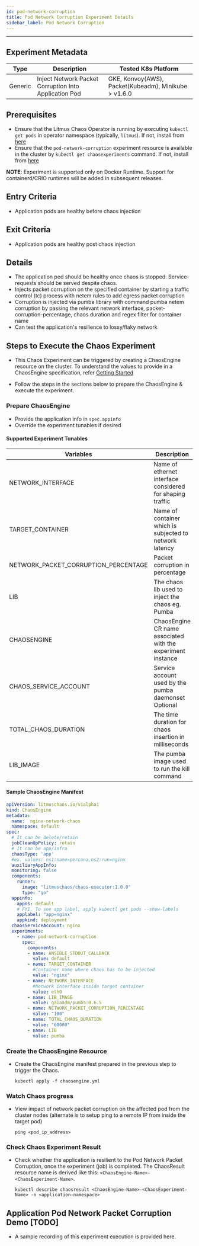 ```yaml
---
id: pod-network-corruption
title: Pod Network Corruption Experiment Details
sidebar_label: Pod Network Corruption
---
```

------

## Experiment Metadata

| Type      | Description              | Tested K8s Platform                                               |
| ----------| ------------------------ | ------------------------------------------------------------------|
| Generic   | Inject Network Packet Corruption Into Application Pod | GKE, Konvoy(AWS), Packet(Kubeadm), Minikube > v1.6.0 |

## Prerequisites
- Ensure that the Litmus Chaos Operator is running by executing `kubectl get pods` in operator namespace (typically, `litmus`). If not, install from [here](https://raw.githubusercontent.com/litmuschaos/pages/master/docs/litmus-operator-latest.yaml)
- Ensure that the `pod-network-corruption` experiment resource is available in the cluster by `kubectl get chaosexperiments` command. If not, install from [here](https://hub.litmuschaos.io/charts/generic/experiments/pod-network-corruption)

<div class="danger">
    <strong>NOTE</strong>: 
        Experiment is supported only on Docker Runtime. Support for containerd/CRIO runtimes will be added in subsequent releases.
</div>

## Entry Criteria

- Application pods are healthy before chaos injection

## Exit Criteria

- Application pods are healthy post chaos injection

## Details

- The application pod should be healthy once chaos is stopped. Service-requests should be         served despite chaos.
- Injects packet corruption on the specified container by starting a traffic control (tc) process with netem rules to add egress packet corruption
- Corruption is injected via pumba library with command pumba netem corruption by passing the relevant network interface, packet-corruption-percentage, chaos duration and regex filter for container name
- Can test the application's resilience to lossy/flaky network

## Steps to Execute the Chaos Experiment

- This Chaos Experiment can be triggered by creating a ChaosEngine resource on the cluster. To understand the values to provide in a ChaosEngine specification, refer [Getting Started](getstarted.md/#prepare-chaosengine)

- Follow the steps in the sections below to prepare the ChaosEngine & execute the experiment.

### Prepare ChaosEngine

- Provide the application info in `spec.appinfo`
- Override the experiment tunables if desired

#### Supported Experiment Tunables

| Variables             | Description                                                  | Type      | Notes                                                      |
| ----------------------| ------------------------------------------------------------ |-----------|------------------------------------------------------------|
| NETWORK_INTERFACE     | Name of ethernet interface considered for shaping traffic                                | Mandatory  |   |
| TARGET_CONTAINER     | Name of container which is subjected to network latency       | Mandatory  |   |
| NETWORK_PACKET_CORRUPTION_PERCENTAGE       | Packet corruption in percentage                           | Mandatory | Default (100)
| LIB                   | The chaos lib used to inject the chaos eg. Pumba             | Optional  |  |
| CHAOSENGINE     | ChaosEngine CR name associated with the experiment instance      | Optional  |   |
| CHAOS_SERVICE_ACCOUNT     | Service account used by the pumba daemonset Optional      | Optional  |   |
| TOTAL_CHAOS_DURATION  | The time duration for chaos insertion in milliseconds  | Optional| Default (60000ms)|
| LIB_IMAGE     | The pumba image used to run the kill command                                | Optional  | Default to gaiaadm/pumba:0.6.5 |

#### Sample ChaosEngine Manifest

```yaml
apiVersion: litmuschaos.io/v1alpha1
kind: ChaosEngine
metadata:
  name:  nginx-network-chaos
  namespace: default
spec:
  # It can be delete/retain
  jobCleanUpPolicy: retain
  # It can be app/infra
  chaosType: 'app' 
  #ex. values: ns1:name=percona,ns2:run=nginx 
  auxiliaryAppInfo: 
  monitoring: false
  components:
    runner:
      image: "litmuschaos/chaos-executor:1.0.0"
      type: "go"
  appinfo: 
    appns: default
    # FYI, To see app label, apply kubectl get pods --show-labels
    applabel: "app=nginx"
    appkind: deployment
  chaosServiceAccount: nginx
  experiments:
    - name: pod-network-corruption
      spec:
        components:
        - name: ANSIBLE_STDOUT_CALLBACK
          value: default
        - name: TARGET_CONTAINER
          #Container name where chaos has to be injected
          value: "nginx" 
        - name: NETWORK_INTERFACE
          #Network interface inside target container
          value: eth0                   
        - name: LIB_IMAGE
          value: gaiaadm/pumba:0.6.5
        - name: NETWORK_PACKET_CORRUPTION_PERCENTAGE
          value: "100"
        - name: TOTAL_CHAOS_DURATION
          value: "60000"
        - name: LIB
          value: pumba
```
### Create the ChaosEngine Resource

- Create the ChaosEngine manifest prepared in the previous step to trigger the Chaos.

  `kubectl apply -f chaosengine.yml`

### Watch Chaos progress

- View impact of network packet corruption on the affected pod from the cluster nodes (alternate is to setup ping to a remote IP from inside the target pod) 

  `ping <pod_ip_address>`

### Check Chaos Experiment Result

- Check whether the application is resilient to the Pod Network Packet Corruption, once the experiment (job) is completed. The ChaosResult resource name is derived like this: `<ChaosEngine-Name>-<ChaosExperiment-Name>`.

  `kubectl describe chaosresult <ChaosEngine-Name>-<ChaosExperiment-Name> -n <application-namespace>`


## Application Pod Network Packet Corruption Demo  [TODO]

- A sample recording of this experiment execution is provided here.
